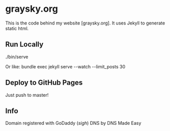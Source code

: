 # graysky.org

This is the code behind my website [graysky.org]. It uses Jekyll to generate static html.

## Run Locally

./bin/serve

Or like: bundle exec jekyll serve --watch --limit_posts 30

## Deploy to GitHub Pages

Just push to master!

## Info

Domain registered with GoDaddy (*sigh*)
DNS by DNS Made Easy